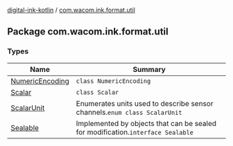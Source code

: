 [digital-ink-kotlin](../index.md) / [com.wacom.ink.format.util](./index.md)

## Package com.wacom.ink.format.util

### Types

| Name | Summary |
|---|---|
| [NumericEncoding](-numeric-encoding/index.md) | `class NumericEncoding` |
| [Scalar](-scalar/index.md) | `class Scalar` |
| [ScalarUnit](-scalar-unit/index.md) | Enumerates units used to describe sensor channels.`enum class ScalarUnit` |
| [Sealable](-sealable/index.md) | Implemented by objects that can be sealed for modification.`interface Sealable` |
